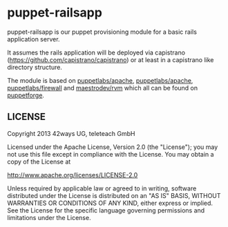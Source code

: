 puppet-railsapp
===============

puppet-railsapp is our puppet provisioning module for a basic rails application server.

It assumes the rails application will be deployed via capistrano (https://github.com/capistrano/capistrano) or at least in a capistrano like directory structure.

The module is based on [puppetlabs/apache](http://forge.puppetlabs.com/puppetlabs/apache), [puppetlabs/apache](http://forge.puppetlabs.com/puppetlabs/apache), [puppetlabs/firewall](http://forge.puppetlabs.com/puppetlabs/firewall) and [maestrodev/rvm](http://forge.puppetlabs.com/maestrodev/rvm) which all can be found on [puppetforge](http://forge.puppetlabs.com/).

LICENSE
-------

Copyright 2013 42ways UG, teleteach GmbH

Licensed under the Apache License, Version 2.0 (the "License"); you may not use this file except in compliance with the License. You may obtain a copy of the License at

  http://www.apache.org/licenses/LICENSE-2.0

Unless required by applicable law or agreed to in writing, software distributed under the License is distributed on an "AS IS" BASIS, WITHOUT WARRANTIES OR CONDITIONS OF ANY KIND, either express or implied. See the License for the specific language governing permissions and limitations under the License.
